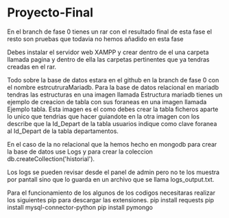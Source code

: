 # Proyecto-Final
En el branch de fase 0 tienes un rar con el resultado final de esta fase el resto son pruebas que todavia no hemos añadido en esta fase

Debes instalar el servidor web XAMPP y crear dentro de el una carpeta llamada pagina y dentro de ella las carpetas pertinentes que ya tendras creadas en el rar.

Todo sobre la base de datos estara en el github en la branch de fase 0 con el nombre estrcutruraMariadb.
Para la base de datos relacional en mariadb tendras las estructuras en una imagen llamada Estructura mariadb tienes un ejemplo de creacion de tabla con sus foraneas en una imagen llamada Ejemplo tabla.
Esta imagen es el como debes crear la tabla ficheros aparte lo unico que tendrias que hacer guiandote en la otra imagen con los describe que la Id_Depart de la tabla usuarios indique como clave foranea al Id_Depart de la tabla departamentos.

En el caso de la no relacional que la hemos hecho en mongodb para crear la base de datos use Logs y para crear la coleccion db.createCollection('historial').

Los logs se pueden revisar desde el panel de admin pero no te los muestra por pantall sino que lo guarda en un archivo que se llama logs_output.txt.

Para el funcionamiento de los algunos de los codigos necesitaras realizar los siguientes pip para descargar las extensiones.
pip install requests
pip install mysql-connector-python
pip install pymongo
